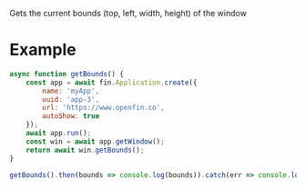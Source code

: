 Gets the current bounds (top, left, width, height) of the window

# Example
```js
async function getBounds() {
    const app = await fin.Application.create({
        name: 'myApp',
        uuid: 'app-3',
        url: 'https://www.openfin.co',
        autoShow: true
    });
    await app.run();
    const win = await app.getWindow();
    return await win.getBounds();
}

getBounds().then(bounds => console.log(bounds)).catch(err => console.log(err));
```
